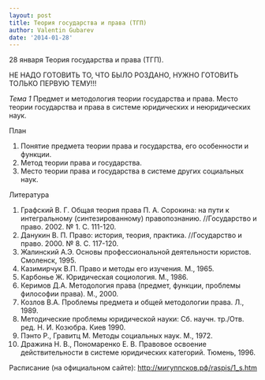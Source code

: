 ```yaml
---
layout: post
title: Теория государства и права (ТГП)
author: Valentin Gubarev
date: '2014-01-28'
---
```


28 января Теория государства и права (ТГП).

НЕ НАДО ГОТОВИТЬ ТО, ЧТО БЫЛО РОЗДАНО, НУЖНО ГОТОВИТЬ ТОЛЬКО ПЕРВУЮ ТЕМУ!!!

*Тема 1* Предмет и методология теории государства и права. Место теории государства и права в системе юридических и неюридических наук.

План

1. Понятие предмета теории права и государства, его особенности и функции.
2. Метод теории права и государства.
3. Место теории права и государства в системе других социальных наук.

Литература

1. Графский В. Г. Общая теория права П. А. Сорокина: на пути к интегральному (синтезированному) правопознанию. //Государство и право. 2002. № 1. С. 111-120.
2. Данукин В. П. Право: история, теория, практика. //Государство и право. 2000. № 8. С. 117-120.
3. Жалинский А.Э. Основы профессиональной деятельности юристов. Смоленск, 1995.
4. Казимирчук В.П. Право и методы его изучения. М., 1965.
5. Карбонье Ж. Юридическая социология. М., 1986.
6. Керимов Д.А. Методология права (предмет, функции, проблемы философии права). М., 2000.
7. Козлов В.А. Проблемы предмета и общей методологии права. Л., 1989.
8. Методические проблемы юридической науки: Сб. научн. тр./Отв. ред. Н. И. Козюбра. Киев 1990.
9. Пэнто Р., Гравитц М. Методы социальных наук. М., 1972.
10. Дражина Н. В., Пономаренко Е. В. Правовое освоение действительности в системе юридических категорий. Тюмень, 1996.

Расписание (на официальном сайте): <http://мигуппсков.рф/raspis/1_s.htm>